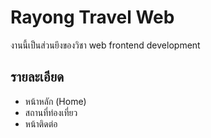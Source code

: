 # Rayong Travel Web
งานนี้เป็นส่วนยึงของวิชา web frontend development

## รายละเอียด
- หน้าหลัก (Home)
- สถานที่ท่องเที่ยว 
- หน้าติดต่อ